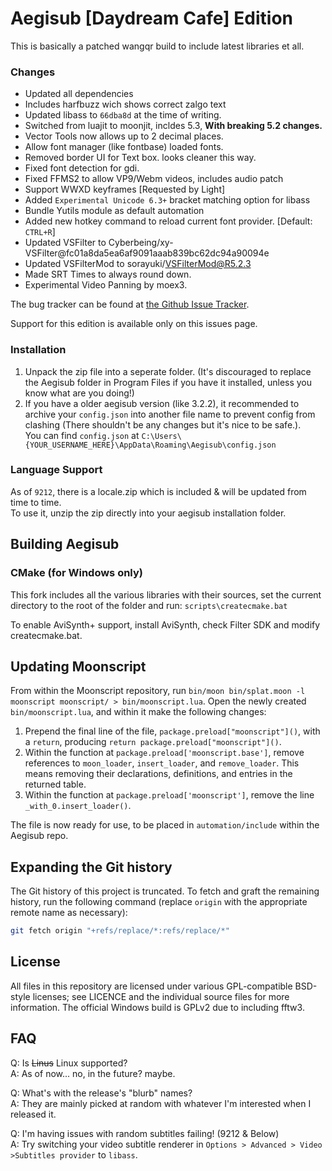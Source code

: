 # Aegisub [Daydream Cafe] Edition

This is basically a patched wangqr build to include latest libraries et all.

### Changes
- Updated all dependencies
- Includes harfbuzz wich shows correct zalgo text
- Updated libass to `66dba8d` at the time of writing.
- Switched from luajit to moonjit, incldes 5.3, **With breaking 5.2 changes.**
- Vector Tools now allows up to 2 decimal places.
- Allow font manager (like fontbase) loaded fonts.
- Removed border UI for Text box. looks cleaner this way.
- Fixed font detection for gdi.
- Fixed FFMS2 to allow VP9/Webm videos, includes audio patch
- Support WWXD keyframes [Requested by Light]
- Added `Experimental Unicode 6.3+` bracket matching option for libass
- Bundle Yutils module as default automation
- Added new hotkey command to reload current font provider. [Default: `CTRL+R`]
- Updated VSFilter to Cyberbeing/xy-VSFilter@fc01a8da5ea6af9091aaab839bc62dc94a90094e
- Updated VSFilterMod to sorayuki/VSFilterMod@R5.2.3
- Made SRT Times to always round down.
- Experimental Video Panning by moex3.

The bug tracker can be found at [the Github Issue Tracker](https://github.com/Ristellise/AegisubDC/issues).

Support for this edition is available only on this issues page.

### Installation

1. Unpack the zip file into a seperate folder. (It's discouraged to replace the Aegisub folder in Program Files if you have it installed, unless you know what are you doing!)
2. If you have a older aegisub version (like 3.2.2), it recommended to archive your `config.json` into another file name to prevent config from clashing (There shouldn't be any changes but it's nice to be safe.).  
   You can find `config.json` at `C:\Users\{YOUR_USERNAME_HERE}\AppData\Roaming\Aegisub\config.json`

### Language Support

As of `9212`, there is a locale.zip which is included & will be updated from time to time.  
To use it, unzip the zip directly into your aegisub installation folder.

## Building Aegisub

### CMake (for Windows only)

This fork includes all the various libraries with their sources, set the current directory to the root of the folder and run: `scripts\createcmake.bat`

To enable AviSynth+ support, install AviSynth, check Filter SDK and modify createcmake.bat.

## Updating Moonscript

From within the Moonscript repository, run `bin/moon bin/splat.moon -l moonscript moonscript/ > bin/moonscript.lua`.
Open the newly created `bin/moonscript.lua`, and within it make the following changes:

1. Prepend the final line of the file, `package.preload["moonscript"]()`, with a `return`, producing `return package.preload["moonscript"]()`.
2. Within the function at `package.preload['moonscript.base']`, remove references to `moon_loader`, `insert_loader`, and `remove_loader`. This means removing their declarations, definitions, and entries in the returned table.
3. Within the function at `package.preload['moonscript']`, remove the line `_with_0.insert_loader()`.

The file is now ready for use, to be placed in `automation/include` within the Aegisub repo.

## Expanding the Git history

The Git history of this project is truncated.
To fetch and graft the remaining history, run the following command (replace `origin` with the appropriate remote name as necessary):

```sh
git fetch origin "+refs/replace/*:refs/replace/*"
```

## License

All files in this repository are licensed under various GPL-compatible BSD-style licenses; see LICENCE and the individual source files for more information.
The official Windows build is GPLv2 due to including fftw3.

## FAQ

Q: Is ~~Linus~~ Linux supported?  
A: As of now... no, in the future? maybe.

Q: What's with the release's "blurb" names?  
A: They are mainly picked at random with whatever I'm interested when I released it.

Q: I'm having issues with random subtitles failing! (9212 & Below)  
A: Try switching your video subtitle renderer in `Options > Advanced > Video >Subtitles provider` to `libass`.